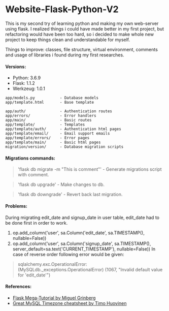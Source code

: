 # Website-Flask-Python-V2

This is my second try of learning python and making my own web-server using flask.
I realized things i could have made better in my first project, but refactoring would have been too hard, so i decided to make whole new project to keep things clean and understandable for myself.

Things to improve: classes, file structure, virtual environment, comments and usage of libraries i found during my first researches.

#### Versions:
  - Python:   3.6.9
  - Flask:    1.1.2
  - Werkzeug: 1.0.1

```
app/models.py           - Database models
app/template.html       - Base template

app/auth/               - Authentication routes
app/errors/             - Error handlers
app/main/               - Basic routes
app/template/           - Templates
app/template/auth/      - Authentication html pages
app/template/email/     - Email support emails
app/template/errors/    - Error pages
app/template/main/      - Basic html pages
migration/version/      - Database migration scripts
```

#### Migrations commands:
>'flask db migrate -m "This is comment"'     - Generate migrations script with comment.

>'flask db upgrade'                          - Make changes to db.

>'flask db downgrade'                        - Revert back last migration.


#### Problems:
During migrating edit_date and signup_date in user table, edit_date had to be done first in order to work.
1. op.add_column('user', sa.Column('edit_date', sa.TIMESTAMP(), nullable=False))
2. op.add_column('user', sa.Column('signup_date', sa.TIMESTAMP(), server_default=sa.text('CURRENT_TIMESTAMP'), nullable=False))
In case of reverse order following error would be given:
>sqlalchemy.exc.OperationalError: (MySQLdb._exceptions.OperationalError) (1067, "Invalid default value for 'edit_date'")


#### References:
* [Flask Mega-Tutorial by Miguel Grinberg](https://blog.miguelgrinberg.com/post/the-flask-mega-tutorial-part-i-hello-world)
* [Great MySQL Timezone cheatsheet by Timo Huovinen](https://stackoverflow.com/questions/19023978/should-mysql-have-its-timezone-set-to-utc/19075291#19075291)
